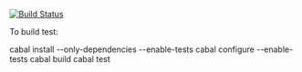 [![Build Status](https://travis-ci.org/duboisf/hexif.png?branch)](https://travis-ci.org/duboisf/hexif)

To build test:

cabal install --only-dependencies --enable-tests
cabal configure --enable-tests
cabal build
cabal test
